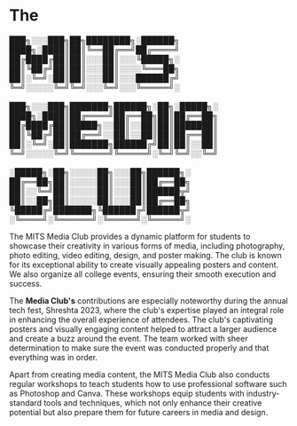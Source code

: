 # The 

███╗░░░███╗██╗████████╗░██████╗<br>
████╗░████║██║╚══██╔══╝██╔════╝<br>
██╔████╔██║██║░░░██║░░░╚█████╗░<br>
██║╚██╔╝██║██║░░░██║░░░░╚═══██╗<br>
██║░╚═╝░██║██║░░░██║░░░██████╔╝<br>
╚═╝░░░░░╚═╝╚═╝░░░╚═╝░░░╚═════╝░<br>
<br>
███╗░░░███╗███████╗██████╗░██╗░█████╗░  <br>
████╗░████║██╔════╝██╔══██╗██║██╔══██╗  <br>
██╔████╔██║█████╗░░██║░░██║██║███████║  <br>
██║╚██╔╝██║██╔══╝░░██║░░██║██║██╔══██║  <br>
██║░╚═╝░██║███████╗██████╔╝██║██║░░██║  <br>
╚═╝░░░░░╚═╝╚══════╝╚═════╝░╚═╝╚═╝░░╚═╝  <br>
<br>
░█████╗░██╗░░░░░██╗░░░██╗██████╗░<br>
██╔══██╗██║░░░░░██║░░░██║██╔══██╗<br>
██║░░╚═╝██║░░░░░██║░░░██║██████╦╝<br>
██║░░██╗██║░░░░░██║░░░██║██╔══██╗<br>
╚█████╔╝███████╗╚██████╔╝██████╦╝<br>
░╚════╝░╚══════╝░╚═════╝░╚═════╝░<br>

The MITS Media Club provides a dynamic platform for students to showcase their creativity in various forms of media, including photography, photo editing, video editing, design, and poster making. The club is known for its exceptional ability to create visually appealing posters and content. We also organize all college events, ensuring their smooth execution and success.

The <b>Media Club's</b> contributions are especially noteworthy during the annual tech fest, Shreshta 2023, where the club's expertise played an integral role in enhancing the overall experience of attendees. The club's captivating posters and visually engaging content helped to attract a larger audience and create a buzz around the event. The team worked with sheer determination to make sure the event was conducted properly and that everything was in order.

Apart from creating media content, the MITS Media Club also conducts regular workshops to teach students how to use professional software such as Photoshop and Canva. These workshops equip students with industry-standard tools and techniques, which not only enhance their creative potential but also prepare them for future careers in media and design.

<!--
**Here are some ideas to get you started:**

🙋‍♀️ A short introduction - what is your organization all about?
🌈 Contribution guidelines - how can the community get involved?
👩‍💻 Useful resources - where can the community find your docs? Is there anything else the community should know?
🍿 Fun facts - what does your team eat for breakfast?
🧙 Remember, you can do mighty things with the power of [Markdown](https://docs.github.com/github/writing-on-github/getting-started-with-writing-and-formatting-on-github/basic-writing-and-formatting-syntax)
-->
